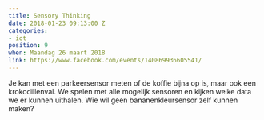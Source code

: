 ```yaml
---
title: Sensory Thinking
date: 2018-01-23 09:13:00 Z
categories:
- iot
position: 9
when: Maandag 26 maart 2018
link: https://www.facebook.com/events/140869936605541/
---
```


Je kan met een parkeersensor meten of de koffie bijna op is, maar ook een krokodillenval. We spelen met alle mogelijk sensoren en kijken welke data we er kunnen uithalen. Wie wil geen bananenkleursensor zelf kunnen maken?
